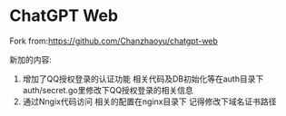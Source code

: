 # ChatGPT Web

Fork from:https://github.com/Chanzhaoyu/chatgpt-web

新加的内容:
1. 增加了QQ授权登录的认证功能 相关代码及DB初始化等在auth目录下
auth/secret.go里修改下QQ授权登录的相关信息
2. 通过Nngix代码访问 相关的配置在nginx目录下 记得修改下域名证书路径

